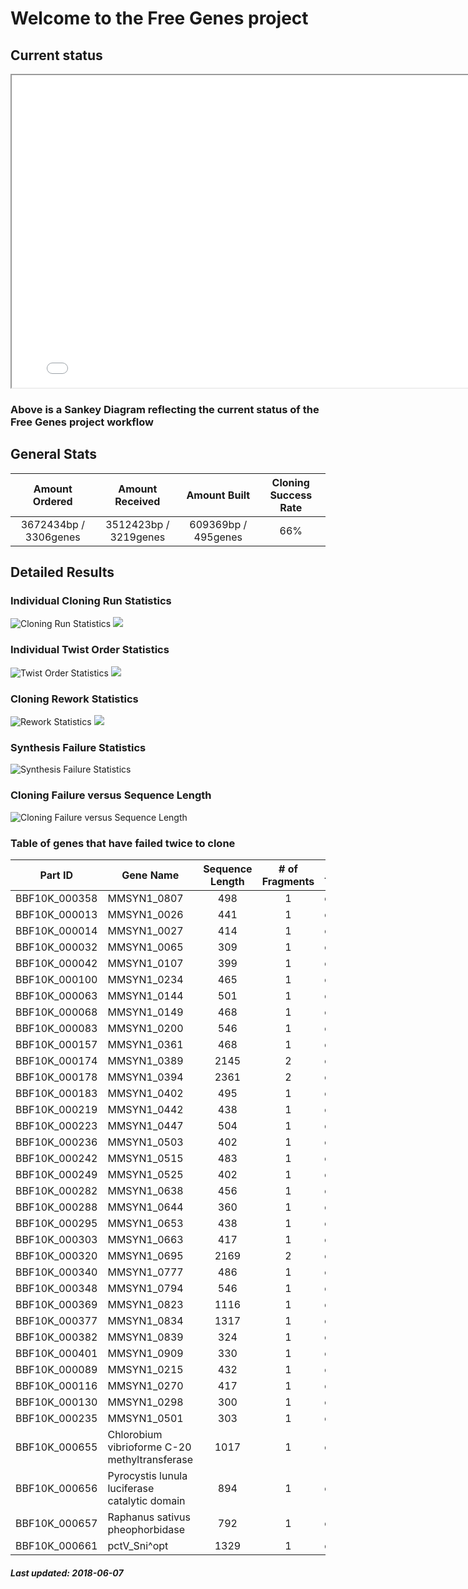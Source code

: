 # Welcome to the Free Genes project

## Current status

<iframe width="800" height="500" src="sankey.html"></iframe>

### Above is a Sankey Diagram reflecting the current status of the Free Genes project workflow

## General Stats

| Amount Ordered | Amount Received  | Amount Built | Cloning Success Rate |
| :-------------: | :-------------: | :-------------: | :-------------: |
| 3672434bp / 3306genes | 3512423bp / 3219genes | 609369bp / 495genes | 66% |

## Detailed Results

### Individual Cloning Run Statistics

![Cloning Run Statistics](./raw_build.png)
![](./norm_build.png)

### Individual Twist Order Statistics

![Twist Order Statistics](./raw_order.png)
![](./norm_order.png)

### Cloning Rework Statistics

![Rework Statistics](./raw_attempt.png)
![](./norm_attempt.png)

### Synthesis Failure Statistics

![Synthesis Failure Statistics](./syn_fail.png)

### Cloning Failure versus Sequence Length

![Cloning Failure versus Sequence Length](./raw_length.png)

### Table of genes that have failed twice to clone

| Part ID | Gene Name | Sequence Length | # of Fragments | Part Type |
| ------------- | ------------- | :-------------: | :-------------: | ------------- |
| BBF10K_000358 | MMSYN1_0807 | 498 | 1 | cds |
| BBF10K_000013 | MMSYN1_0026 | 441 | 1 | cds |
| BBF10K_000014 | MMSYN1_0027 | 414 | 1 | cds |
| BBF10K_000032 | MMSYN1_0065 | 309 | 1 | cds |
| BBF10K_000042 | MMSYN1_0107 | 399 | 1 | cds |
| BBF10K_000100 | MMSYN1_0234 | 465 | 1 | cds |
| BBF10K_000063 | MMSYN1_0144 | 501 | 1 | cds |
| BBF10K_000068 | MMSYN1_0149 | 468 | 1 | cds |
| BBF10K_000083 | MMSYN1_0200 | 546 | 1 | cds |
| BBF10K_000157 | MMSYN1_0361 | 468 | 1 | cds |
| BBF10K_000174 | MMSYN1_0389 | 2145 | 2 | cds |
| BBF10K_000178 | MMSYN1_0394 | 2361 | 2 | cds |
| BBF10K_000183 | MMSYN1_0402 | 495 | 1 | cds |
| BBF10K_000219 | MMSYN1_0442 | 438 | 1 | cds |
| BBF10K_000223 | MMSYN1_0447 | 504 | 1 | cds |
| BBF10K_000236 | MMSYN1_0503 | 402 | 1 | cds |
| BBF10K_000242 | MMSYN1_0515 | 483 | 1 | cds |
| BBF10K_000249 | MMSYN1_0525 | 402 | 1 | cds |
| BBF10K_000282 | MMSYN1_0638 | 456 | 1 | cds |
| BBF10K_000288 | MMSYN1_0644 | 360 | 1 | cds |
| BBF10K_000295 | MMSYN1_0653 | 438 | 1 | cds |
| BBF10K_000303 | MMSYN1_0663 | 417 | 1 | cds |
| BBF10K_000320 | MMSYN1_0695 | 2169 | 2 | cds |
| BBF10K_000340 | MMSYN1_0777 | 486 | 1 | cds |
| BBF10K_000348 | MMSYN1_0794 | 546 | 1 | cds |
| BBF10K_000369 | MMSYN1_0823 | 1116 | 1 | cds |
| BBF10K_000377 | MMSYN1_0834 | 1317 | 1 | cds |
| BBF10K_000382 | MMSYN1_0839 | 324 | 1 | cds |
| BBF10K_000401 | MMSYN1_0909 | 330 | 1 | cds |
| BBF10K_000089 | MMSYN1_0215 | 432 | 1 | cds |
| BBF10K_000116 | MMSYN1_0270 | 417 | 1 | cds |
| BBF10K_000130 | MMSYN1_0298 | 300 | 1 | cds |
| BBF10K_000235 | MMSYN1_0501 | 303 | 1 | cds |
| BBF10K_000655 | Chlorobium vibrioforme C-20 methyltransferase | 1017 | 1 | cds |
| BBF10K_000656 | Pyrocystis lunula luciferase catalytic domain | 894 | 1 | cds |
| BBF10K_000657 | Raphanus sativus pheophorbidase | 792 | 1 | cds |
| BBF10K_000661 | pctV_Sni^opt | 1329 | 1 | cds |


##### Last updated: 2018-06-07
